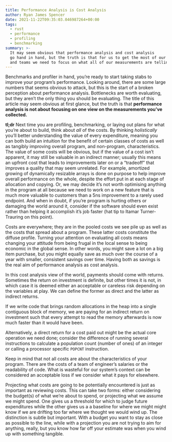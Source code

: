 ```yaml
---
title: Performance Analysis is Cost Analysis
author: Ryan James Spencer
date: 2021-11-22T09:35:03.046987264+00:00
tags:
  - rust
  - performance
  - profiling
  - benchmarking
summary: >-
  It may seem obvious that performance analysis and cost analysis
  go hand in hand, but the truth is that for us to get the most of our programs
  and teams we need to focus on what all of our measurements are telling us.
---
```


Benchmarks and profiler in hand, you’re ready to start taking stabs to improve
your program’s performance. Looking around, there are some large numbers that
seems obvious to attack, but this is the start of a broken perception about
performance analysis. Bottlenecks are worth evaluating, but they aren’t the only
thing you should be evaluating. The title of this article may seem obvious at
first glance, but the truth is that **performance analysis is not about focusing
on one view on the measurements you’ve collected.**

**tl;dr** Next time you are profiling, benchmarking, or laying out plans for
what you’re about to build, think about *all* of the costs. By thinking
*holistically* you’ll better understanding the value of every expenditure,
meaning you can both build an intuition for the benefit of certain classes of
costs as well as tangibly improving overall program, and non-program,
characteristics. The value of some costs will be obvious, but if the value of a
cost isn’t apparent, it may still be valuable in an indirect manner; usually
this means an upfront cost that leads to improvements later on or a “tradeoff”
that improves a quality that may seem unrelated. For example, amortized growing
of dynamically resizable arrays is done on purpose to help improve overall
performance on the whole, despite the effort put in at each stage of allocation
and copying. Or, we may decide it’s not worth optimising anything in the program
at all because we need to work on a new feature that is much more valuable to
customers than a 5ns improvement to a rarely used endpoint. And when in doubt,
if you’re program is hurting others or damaging the world around it, consider if
the software should even exist rather than helping it accomplish it’s job faster
(hat tip to Itamar Turner-Trauring on this point).

Costs are everywhere; they are in the pooled costs we see pile up as well as the
costs that spread about a program. These latter costs constitute the diffuse
profile. Turning your attention on evaluating all costs means changing your
attitude from being frugal in the local sense to being economic in the global
sense. In other words, you might save a lot on a big item purchase, but you
might equally save as much over the course of a year with smaller, consistent
savings over time. Having both as savings is the real aim of performance
analysis as cost analysis.

In this cost analysis view of the world, payments should come with returns.
Sometimes the return on investment is definite, but other times it is not, in
which case it is deemed either an acceptable or careless risk depending on the
variables at play. We can define the former as direct and the latter as indirect
returns.

If we write code that brings random allocations in the heap into a single
contiguous block of memory, we are paying for an indirect return on investment
such that every attempt to read the memory afterwards is now much faster than it
would have been.

Alternatively, a direct return for a cost paid out might be the actual core
operation we need done; consider the difference of running several instructions
to calculate a population count (number of ones) of an integer or calling a
processor specific `POPCNT` instruction.

Keep in mind that not all costs are about the characteristics of your program.
There are the costs of a team of engineer’s salaries or the readability of code.
What is wasteful for our system’s context can be considered an acceptable loss
if we consider what it pays for elsewhere.

Projecting what costs are going to be potentially encountered is just as
important as reviewing costs. This can take two forms: either considering the
budget(s) of what we’re about to spend, or projecting what we assume we might
spend. One gives us a threshold for which to judge future expenditures while the
other gives us a a baseline for where we might might know if we are drifting too
far where we thought we would wind up. The distinction is subtle but important.
With a budget you want to stay as close as possible to the line, while with a
projection you are not trying to aim for anything, really, but you know how far
off your estimate was when you wind up with something tangible.
